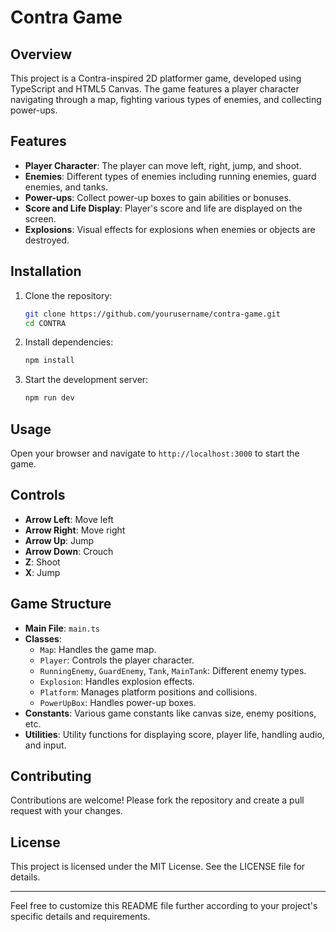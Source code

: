 # Contra Game

## Overview

This project is a Contra-inspired 2D platformer game, developed using TypeScript and HTML5 Canvas. The game features a player character navigating through a map, fighting various types of enemies, and collecting power-ups.

## Features

- **Player Character**: The player can move left, right, jump, and shoot.
- **Enemies**: Different types of enemies including running enemies, guard enemies, and tanks.
- **Power-ups**: Collect power-up boxes to gain abilities or bonuses.
- **Score and Life Display**: Player's score and life are displayed on the screen.
- **Explosions**: Visual effects for explosions when enemies or objects are destroyed.

## Installation

1. Clone the repository:

   ```sh
   git clone https://github.com/yourusername/contra-game.git
   cd CONTRA
   ```

2. Install dependencies:

   ```sh
   npm install
   ```

3. Start the development server:
   ```sh
   npm run dev
   ```

## Usage

Open your browser and navigate to `http://localhost:3000` to start the game.

## Controls

- **Arrow Left**: Move left
- **Arrow Right**: Move right
- **Arrow Up**: Jump
- **Arrow Down**: Crouch
- **Z**: Shoot
- **X**: Jump

## Game Structure

- **Main File**: `main.ts`
- **Classes**:
  - `Map`: Handles the game map.
  - `Player`: Controls the player character.
  - `RunningEnemy`, `GuardEnemy`, `Tank`, `MainTank`: Different enemy types.
  - `Explosion`: Handles explosion effects.
  - `Platform`: Manages platform positions and collisions.
  - `PowerUpBox`: Handles power-up boxes.
- **Constants**: Various game constants like canvas size, enemy positions, etc.
- **Utilities**: Utility functions for displaying score, player life, handling audio, and input.

## Contributing

Contributions are welcome! Please fork the repository and create a pull request with your changes.

## License

This project is licensed under the MIT License. See the LICENSE file for details.

---

Feel free to customize this README file further according to your project's specific details and requirements.
